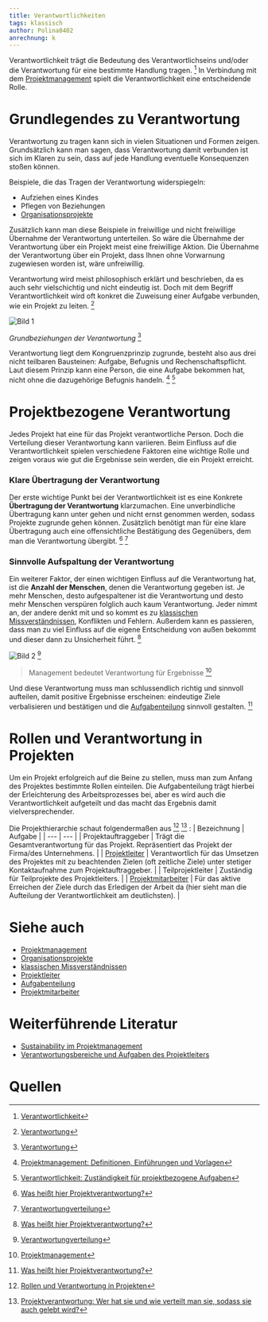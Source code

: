 ```yaml
---
title: Verantwortlichkeiten
tags: klassisch
author: Polina0402
anrechnung: k
---
```


Verantwortlichkeit trägt die Bedeutung des Verantwortlichseins und/oder die Verantwortung für eine bestimmte Handlung tragen. [^1]
In Verbindung mit dem [Projektmanagement](Projektmanagement.md) spielt die Verantwortlichkeit eine entscheidende Rolle.

# Grundlegendes zu Verantwortung

Verantwortung zu tragen kann sich in vielen Situationen und Formen zeigen. Grundsätzlich kann man sagen, dass Verantwortung damit verbunden ist sich im Klaren zu sein, dass auf jede Handlung eventuelle Konsequenzen stoßen können.

Beispiele, die das Tragen der Verantwortung widerspiegeln:

 * Aufziehen eines Kindes
 * Pflegen von Beziehungen
 * [Organisationsprojekte](Organisationsprojekte.md)

Zusätzlich kann man diese Beispiele in freiwillige und nicht freiwillige Übernahme der Verantwortung unterteilen. So wäre die Übernahme der Verantwortung über ein Projekt meist eine freiwillige Aktion. Die Übernahme der Verantwortung über ein Projekt, dass Ihnen ohne Vorwarnung zugewiesen worden ist, wäre unfreiwillig.

Verantwortung wird meist philosophisch erklärt und beschrieben, da es auch sehr vielschichtig und nicht eindeutig ist. Doch mit dem Begriff Verantwortlichkeit wird oft konkret die Zuweisung einer Aufgabe verbunden, wie ein Projekt zu leiten. [^2]

![Bild 1](Verantwortlichkeiten/Grundbeziehungen-der-Verantwortung.jpg)

*Grundbeziehungen der Verantwortung* [^2]


Verantwortung liegt dem Kongruenzprinzip zugrunde, besteht also aus drei nicht teilbaren Bausteinen: Aufgabe, Befugnis und Rechenschaftspflicht. Laut diesem Prinzip kann eine Person, die eine Aufgabe bekommen hat, nicht ohne die dazugehörige Befugnis handeln. [^3] [^4]

# Projektbezogene Verantwortung

Jedes Projekt hat eine für das Projekt verantwortliche Person. Doch die Verteilung dieser Verantwortung kann variieren.
Beim Einfluss auf die Verantwortlichkeit spielen verschiedene Faktoren eine wichtige Rolle und zeigen voraus wie gut die Ergebnisse sein werden, die ein Projekt erreicht.

### Klare Übertragung der Verantwortung
Der erste wichtige Punkt bei der Verantwortlichkeit ist es eine Konkrete **Übertragung der Verantwortung** klarzumachen. Eine unverbindliche Übertragung kann unter gehen und nicht ernst genommen werden, sodass Projekte zugrunde gehen können. Zusätzlich benötigt man für eine klare Übertragung auch eine offensichtliche Bestätigung des Gegenübers, dem man die Verantwortung übergibt. [^5] [^6]

### Sinnvolle Aufspaltung der Verantwortung
Ein weiterer Faktor, der einen wichtigen Einfluss auf die Verantwortung hat, ist die **Anzahl der Menschen**, denen die Verantwortung gegeben ist. Je mehr Menschen, desto aufgespaltener ist die Verantwortung und desto mehr Menschen verspüren folglich auch kaum Verantwortung. Jeder nimmt an, der andere denkt mit und so kommt es zu [klassischen Missverständnissen](Klassische_Missverstaendnisse.md), Konflikten und Fehlern. Außerdem kann es passieren, dass man zu viel Einfluss auf die eigene Entscheidung von außen bekommt und dieser dann zu Unsicherheit führt. [^5]

![Bild 2](Verantwortlichkeiten/Karrikatur-Verantwortung-übernehemen.png) [^6]

> Management bedeutet Verantwortung für Ergebnisse 
[^7]

Und diese Verantwortung muss man schlussendlich richtig und sinnvoll aufteilen, damit positive Ergebnisse erscheinen: eindeutige Ziele verbalisieren und bestätigen und die [Aufgabenteilung](Aufgabenteilung.md) sinnvoll gestalten. [^5]

# Rollen und Verantwortung in Projekten

Um ein Projekt erfolgreich auf die Beine zu stellen, muss man zum Anfang des Projektes bestimmte Rollen einteilen. Die Aufgabenteilung trägt hierbei der Erleichterung des Arbeitsprozesses bei, aber es wird auch die Verantwortlichkeit aufgeteilt und das macht das Ergebnis damit vielversprechender.

Die Projekthierarchie schaut folgendermaßen aus [^8] [^9] :
| Bezeichnung     | Aufgabe |
| ---      | ---       |
| Projektauftraggeber | Trägt die Gesamtverantwortung für das Projekt. Repräsentiert das Projekt der Firma/des Unternehmens. |
| [Projektleiter](Projektleiter.md) | Verantwortlich für das Umsetzen des Projektes mit zu beachtenden Zielen (oft zeitliche Ziele) unter stetiger Kontaktaufnahme zum Projektauftraggeber. |
| Teilprojektleiter | Zuständig für Teilprojekte des Projektleiters. |
| [Projektmitarbeiter](Projektmitarbeiter.md) | Für das aktive Erreichen der Ziele durch das Erledigen der Arbeit da (hier sieht man die Aufteilung der Verantwortlichkeit am deutlichsten). | 

# Siehe auch

* [Projektmanagement](Projektmanagement.md)
* [Organisationsprojekte](Organisationsprojekte.md)
* [klassischen Missverständnissen](Klassische_Missverstaendnisse.md)
* [Projektleiter](Projektleiter.md)
* [Aufgabenteilung](Aufgabenteilung.md)
* [Projektmitarbeiter](Projektmitarbeiter.md)

# Weiterführende Literatur

* [Sustainability im Projektmanagement](https://www.tiba.de/wp-content/uploads/Studie_Sustainability-im-Projektmanagement.pdf)
* [Verantwortungsbereiche und Aufgaben des Projektleiters](https://www.projektmagazin.de/aufgaben-projektmanager-projektleiter)

# Quellen

[^1]: [Verantwortlichkeit](https://www.duden.de/rechtschreibung/Verantwortlichkeit)
[^2]: [Verantwortung](https://de.wikipedia.org/wiki/Verantwortung#cite_note-8)
[^3]: [Projektmanagement: Definitionen, Einführungen und Vorlagen](http://projektmanagement-definitionen.de/glossar/verantwortung/)
[^4]: [Verantwortlichkeit: Zuständigkeit für projektbezogene Aufgaben](https://www.inloox.de/projektmanagement-glossar/verantwortlichkeit/)
[^5]: [Was heißt hier Projektverantwortung?](https://www.microconsult.de/blog/2020/02/ps_projektverantwortung/)
[^6]: [Verantwortungverteilung](https://www.kisp.de/verantwortungsverteilung/)
[^7]: [Projektmanagement](https://link.springer.com/content/pdf/10.1007/978-3-540-39519-5_3.pdf)
[^8]: [Rollen und Verantwortung in Projekten](https://dieprojektmanager.com/rollen-und-verantwortung-in-projekten/#Vorgehensweise_bei_der_Erstellung_einer_Projektorganisation)
[^9]: [Projektverantwortung: Wer hat sie und wie verteilt man sie, sodass sie auch gelebt wird?](https://www.business-netz.com/Frage-trifft-Antwort/Projektmanagement/6/Projektverantwortung)
